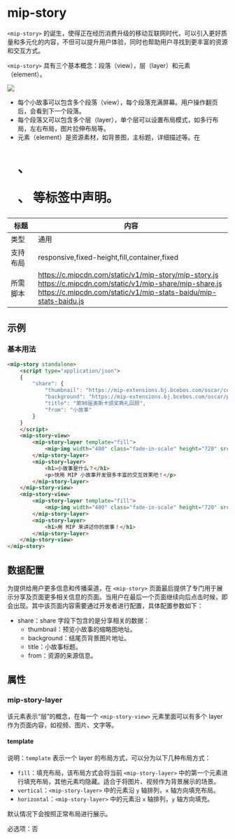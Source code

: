# mip-story

`<mip-story>` 的诞生，使得正在经历消费升级的移动互联网时代，可以引入更好质量和多元化的内容，不但可以提升用户体验，同时也帮助用户寻找到更丰富的资源和交互方式。

`<mip-story>` 具有三个基本概念：段落（view），层（layer）和元素（element）。

![](https://mip-extensions.bj.bcebos.com/mip-story/intro-view-layer-element.jpg)

- 每个小故事可以包含多个段落（view），每个段落充满屏幕。用户操作翻页后，会看到下一个段落。
- 每个段落又可以包含多个层（layer），单个层可以设置布局模式，如多行布局，左右布局，图片拉伸布局等。
- 元素（element）是资源素材，如背景图，主标题，详细描述等。在 <h1>、<p>、<mip-img> 等标签中声明。

标题|内容
----|----
类型|通用
支持布局|responsive,fixed-height,fill,container,fixed
所需脚本|https://c.mipcdn.com/static/v1/mip-story/mip-story.js<br>https://c.mipcdn.com/static/v1/mip-share/mip-share.js<br>https://c.mipcdn.com/static/v1/mip-stats-baidu/mip-stats-baidu.js

## 示例

### 基本用法
```html
<mip-story standalone>
    <script type="application/json">
    {
        "share": {
            "thumbnail": "https://mip-extensions.bj.bcebos.com/oscar/cover.jpg",
            "background": "https://mip-extensions.bj.bcebos.com/oscar/p8.png",
            "title": "第90届奥斯卡颁奖典礼回顾",
            "from": "小故事"
        }
    }
    </script>
    <mip-story-view>
        <mip-story-layer template="fill">
            <mip-img width="480" class="fade-in-scale" height="720" src="https://www.mipengine.org/static/img/sample_01.jpg"></mip-img>
        </mip-story-layer>
        <mip-story-layer>
            <h1>小故事是什么？</h1>
            <p>快用 MIP 小故事开发很多丰富的交互效果吧！</p>
        </mip-story-layer>
    </mip-story-view>
    <mip-story-view>
        <mip-story-layer template="fill">
            <mip-img width="480" class="fade-in-scale" height="720" src="https://www.mipengine.org/static/img/sample_02.jpg"></mip-img>
        </mip-story-layer>
        <mip-story-layer>
            <h1>用 MIP 来讲述你的故事！</h1>
        </mip-story-layer>
    </mip-story-view>
</mip-story>
```

## 数据配置
为提供给用户更多信息和传播渠道，在 `<mip-story>` 页面最后提供了专门用于展示分享及页面更多相关信息的页面。当用户在最后一个页面继续向后点击时候，即会出现。其中该页面内容需要通过开发者进行配置，具体配置参数如下：

- share：share 字段下包含的是分享相关的数据：
  - thumbnail：预览小故事的缩略图地址。
  - background：结尾页背景图片地址。
  - title：小故事标题。
  - from：资源的来源信息。

## 属性

### mip-story-layer

该元素表示“层”的概念，在每一个 `<mip-story-view>` 元素里面可以有多个 layer 作为页面内容，如视频、图片、文字等。

#### template

说明：`template` 表示一个 layer 的布局方式，可以分为以下几种布局方式：
- `fill`：填充布局，该布局方式会将当前 `<mip-story-layer>` 中的第一个元素进行填充布局，其他元素均隐藏。适合于将图片、视频作为背景展示的场景。
- `vertical`：`<mip-story-layer>` 中的元素沿 `y` 轴排列，`x` 轴方向填充布局。
- `horizontal`：`<mip-story-layer>` 中的元素沿 `x` 轴排列，`y` 轴方向填充。

默认情况下会按照正常布局进行展示。   

必选项：否
